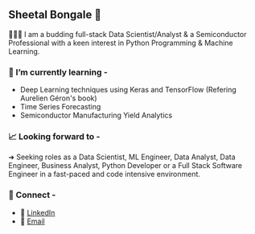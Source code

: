 ## Sheetal Bongale 👋

👩🏻‍💻  I am a budding full-stack Data Scientist/Analyst & a Semiconductor Professional with a keen interest in Python Programming & Machine Learning.

### 🌱 I’m currently learning -
- Deep Learning techniques using Keras and TensorFlow (Refering Aurelien Géron's book)
- Time Series Forecasting
- Semiconductor Manufacturing Yield Analytics

### 📈  Looking forward to - 
➜ Seeking roles as a Data Scientist, ML Engineer, Data Analyst, Data Engineer, Business Analyst, Python Developer or a Full Stack Software Engineer in a fast-paced and code intensive environment.

### 🔗 Connect -
- 💼  [LinkedIn](https://www.linkedin.com/in/sheetal-bongale/)
- 📩  [Email](sheetal.bongale@gmail.com)


